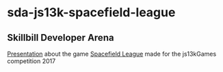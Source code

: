 # sda-js13k-spacefield-league


Skillbill Developer Arena
---

[Presentation](https://skillbill.github.io/sda-js13k-spacefield-league/) about the game [Spacefield League](http://js13kgames.com/entries/spacefield-league) made for the js13kGames competition 2017
